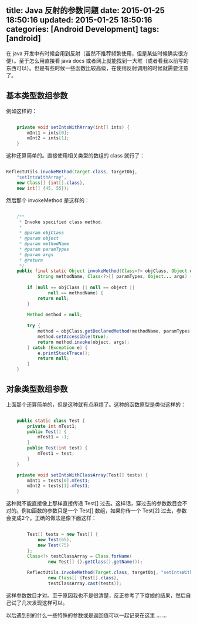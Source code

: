 title: Java 反射的参数问题
date: 2015-01-25 18:50:16
updated: 2015-01-25 18:50:16
categories: [Android Development]
tags: [android]
---

在 java 开发中有时候会用到反射（虽然不推荐频繁使用，但是某些时候确实很方便）。至于怎么用直接看 java docs 或者网上就能找到一大堆（或者看我以前写的东西可以）。但是有些时候一些函数比较高级，在使用反射调用的时候就需要注意了。

## 基本类型数组参数

例如这样的：

```java

	private void setIntsWithArray(int[] ints) {
		mInt1 = ints[0];
		mInt2 = ints[1];
	}

```

这种还算简单的。直接使用相关类型的数组的 class 就行了：

```java

ReflectUtils.invokeMethod(Target.class, targetObj, 
	"setIntsWithArray", 
	new Class[] {int[].class}, 
	new int[] {45, 55});

```

然后那个 invokeMethod 是这样的：

```java

	/**
	 * Invoke specified class method.
	 * 
	 * @param objClass
	 * @param object
	 * @param methodName
	 * @param paramTypes
	 * @param args
	 * @return
	 */
	public final static Object invokeMethod(Class<?> objClass, Object object, 
			String methodName, Class<?>[] paramTypes, Object... args) {
		
		if (null == objClass || null == object ||  
				null == methodName) {
			return null;
		}
		
		Method method = null;
		
		try {
			method = objClass.getDeclaredMethod(methodName, paramTypes);
			method.setAccessible(true);
	        return method.invoke(object, args);
	    } catch (Exception e) {
	        e.printStackTrace();
	        return null;
	    }
	}

```

## 对象类型数组参数

上面那个还算简单的，但是这种就有点麻烦了。这种的函数原型是类似这样的：

```java

	public static class Test {
		private int mTest1;
		public Test() {
			mTest1 = -1;
		}
		public Test(int test) {
			mTest1 = test;
		}
	}

	private void setIntsWithClassArray(Test[] tests) {
		mInt1 = tests[0].mTest1;
		mInt2 = tests[1].mTest1;
	}

```

这种就不能直接像上那样直接传递 Test[] 过去。这样话，穿过去的参数数目会不对的。例如函数的参数只是一个 Test[] 数组，如果你传一个 Test[2] 过去，参数会变成2个。正确的做法是像下面这样：

```java

    	Test[] tests = new Test[] {
    		new Test(65),
    		new Test(75)
    	};
    	Class<?> testClassArray = Class.forName(
    			new Test[] {}.getClass().getName());
    	
    	ReflectUtils.invokeMethod(Target.class, targetObj, "setIntsWithClassArray", 
    			new Class[] {Test[].class}, 
    			testClassArray.cast(tests));

```

这样参数数目才对。至于原因我也不是很清楚，反正参考了下度娘的结果，然后自己试了几次发现这样可以。

以后遇到别的什么一些特殊的参数或是返回值可以一起记录在这里 ... ...

